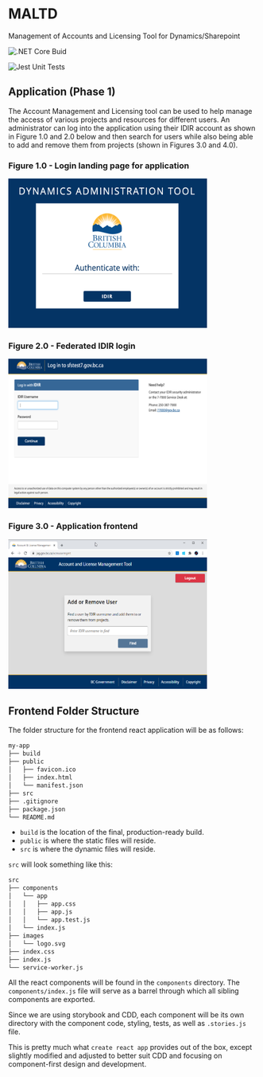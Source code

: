 # MALTD

Management of Accounts and Licensing Tool for Dynamics/Sharepoint

![.NET Core Buid](https://github.com/bcgov/maltd/workflows/.NET%20Core%20Buid/badge.svg)

![Jest Unit Tests](https://github.com/bcgov/maltd/workflows/Jest%20Unit%20Tests/badge.svg)

## Application (Phase 1)

The Account Management and Licensing tool can be used to help manage the access of various projects and resources for different users. An administrator can log into the application using their IDIR account as shown in Figure 1.0 and 2.0 below and then search for users while also being able to add and remove them from projects (shown in Figures 3.0 and 4.0).

### Figure 1.0 - Login landing page for application

<img src="./img/idir1.png" height="300" width="400"></img>

### Figure 2.0 - Federated IDIR login

<img src="./img/idir2.png" height="300" width="400"></img>

### Figure 3.0 - Application frontend

<img src="./img/appfe.png" height="300" width="400"></img>

## Frontend Folder Structure

The folder structure for the frontend react application will be as follows:

```
my-app
├── build
├── public
│   ├── favicon.ico
│   ├── index.html
│   └── manifest.json
├── src
├── .gitignore
├── package.json
└── README.md
```

- `build` is the location of the final, production-ready build.
- `public` is where the static files will reside.
- `src` is where the dynamic files will reside.

`src` will look something like this:

```
src
├── components
│   └── app
│   │   ├── app.css
│   │   ├── app.js
│   │   └── app.test.js
│   └── index.js
├── images
│   └── logo.svg
├── index.css
├── index.js
└── service-worker.js
```

All the react components will be found in the `components` directory. The `components/index.js` file will serve as a barrel through which all sibling components are exported.

Since we are using storybook and CDD, each component will be its own directory with the component code, styling, tests, as well as `.stories.js` file.

This is pretty much what `create react app` provides out of the box, except slightly modified and adjusted to better suit CDD and focusing on component-first design and development.
